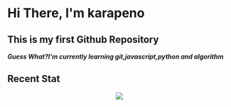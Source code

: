 # Hi There, I'm karapeno
## This is my first Github Repository
***Guess What?I'm currently learning git,javascript,python and algorithm***
## Recent Stat ##
<p align="center">
	<img src="https://github-readme-stats.vercel.app/api?username=karapeno&theme=tokyonight&show_icons=true&hide_border=true&count_private=true"/>

